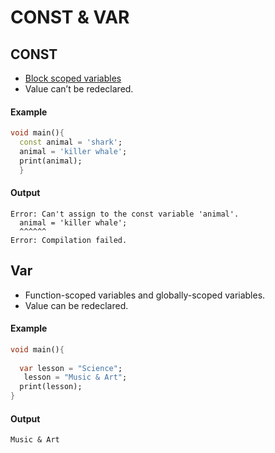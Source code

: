 # CONST & VAR 


## CONST
- [Block scoped variables](https://www.section.io/engineering-education/variables-in-javascript/#:~:text=Block%20scoped%20variables%3A%20A%20block,block%20is%20inside%20a%20function.) 
 - Value can’t be redeclared.

#### Example
```dart
void main(){
  const animal = 'shark';
  animal = 'killer whale';
  print(animal);
  }
```

#### Output
```
Error: Can't assign to the const variable 'animal'.
  animal = 'killer whale';
  ^^^^^^
Error: Compilation failed.

```

## Var
- Function-scoped variables and globally-scoped variables.
- Value can be redeclared.

#### Example
```dart
void main(){
 
  var lesson = "Science";
   lesson = "Music & Art";
  print(lesson);
}
```

#### Output
```
Music & Art

```





